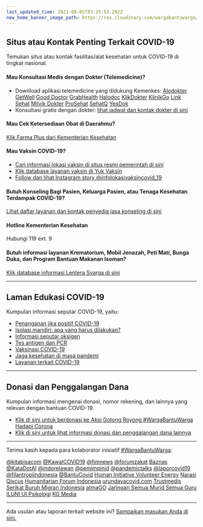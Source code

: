 ```yaml
---
last_updated_time: 2021-08-05T03:25:53.292Z
new_home_banner_image_path: https://res.cloudinary.com/wargabantuwarga/image/upload/c_scale,w_120/c_scale,q_auto:eco,w_640/v1627049958/hero_banner_desktop_zat71c.png
---
```

## Situs atau Kontak Penting Terkait COVID-19

Temukan situs atau kontak fasilitas/alat kesehatan untuk COVID-19 di tingkat nasional.

#### Mau Konsultasi Medis dengan Dokter (Telemedicine)?

* Download aplikasi telemedicine yang didukung Kemenkes: [Alodokter](https://bit.ly/alodokter-isoman) [GetWell](https://play.google.com/store/apps/details?id=id.paquesid.getwell) [Good Doctor](https://gooddoctor.onelink.me/Cmiw/efeba7ae) [GrabHealth](https://grab.onelink.me/2695613898/fe73b8c5) [Halodoc](https://bit.ly/isoman_halodoc) [KlikDokter](https://bit.ly/kd-kemenkes-isoman) [KlinikGo](https://klinikgo.com/isoman) [Link Sehat](https://link.linksehat.com/mRMf) [Milvik Dokter](https://milvik.id/about-us/) [ProSehat](https://prosehat.com/wa) [SehatQ](https://sehatqapp.onelink.me/bgzy?pid=kemenkes&c=sqkemenkes&deep_link_value=https%3A%2F%2Fwww.sehatq.com%2Ftelemed&af_web_dp=https%3A%2F%2Fwww.sehatq.com%2Ftelemed&af_dp=https%3A%2F%2Fwww.sehatq.com%2Ftelemed) [YesDok](https://bit.ly/ISOMAN-YesDok)
* Konsultasi gratis dengan dokter: [lihat jadwal dan kontak dokter di sini](https://docs.google.com/spreadsheets/d/1gGnIiXmCcGpMkB_h98FiHW99uVdwcdTBq_GhIEl_4eM/edit?usp=sharing)

#### Mau Cek Ketersediaan Obat di Daerahmu?

[Klik Farma Plus dari Kementerian Kesehatan](https://farmaplus.kemkes.go.id)

#### Mau Vaksin COVID-19?

* [Cari informasi lokasi vaksin di situs resmi pemerintah di sini](https://covid19.go.id/faskesvaksin)
* [Klik database layanan vaksin di Yuk Vaksin](https://vaksincovid.carrd.co)
* [Follow dan lihat Instagram story @infolokasivaksincovid_19](https://www.instagram.com/infovaksincovid_19/)

#### Butuh Konseling Bagi Pasien, Keluarga Pasien, atau Tenaga Kesehatan Terdampak COVID-19?

[Lihat daftar layanan dan kontak penyedia jasa konseling di sini](https://docs.google.com/spreadsheets/d/1JRlBNwmqoVimwR70dwIVJ1QAnBbC0Mqp0DmomeO0cWU/edit?usp=sharing)

#### Hotline Kementerian Kesehatan

Hubungi 119 ext. 9

#### Butuh informasi layanan Krematorium, Mobil Jenazah, Peti Mati, Bunga Duka, dan Program Bantuan Makanan Isoman?

[Klik database informasi Lentera Svarga di sini](https://lenterasvarga.carrd.co)

- - -

## Laman Edukasi COVID-19

Kumpulan informasi seputar COVID-19, yaitu:

* [Penanganan jika positif COVID-19](https://docs.google.com/spreadsheets/d/e/2PACX-1vSBCnCsD6yaTN45t7iu--2MB2jqu9l-Ux5yrB9qUBF556mBmGScpBtHxSC_ZFT6tp2MCTtHC7tVhyuE/pubhtml?gid=1244922827&single=true)
* [Isolasi mandiri: apa yang harus dilakukan?](https://docs.google.com/spreadsheets/d/e/2PACX-1vSBCnCsD6yaTN45t7iu--2MB2jqu9l-Ux5yrB9qUBF556mBmGScpBtHxSC_ZFT6tp2MCTtHC7tVhyuE/pubhtml?gid=236754766&single=true)
* [Informasi seputar oksigen](https://docs.google.com/spreadsheets/d/e/2PACX-1vSBCnCsD6yaTN45t7iu--2MB2jqu9l-Ux5yrB9qUBF556mBmGScpBtHxSC_ZFT6tp2MCTtHC7tVhyuE/pubhtml?gid=2032388593&single=true)
* [Tes antigen dan PCR](https://docs.google.com/spreadsheets/d/e/2PACX-1vSBCnCsD6yaTN45t7iu--2MB2jqu9l-Ux5yrB9qUBF556mBmGScpBtHxSC_ZFT6tp2MCTtHC7tVhyuE/pubhtml?gid=598872232&single=true)
* [Vaksinasi COVID-19](https://docs.google.com/spreadsheets/d/e/2PACX-1vSBCnCsD6yaTN45t7iu--2MB2jqu9l-Ux5yrB9qUBF556mBmGScpBtHxSC_ZFT6tp2MCTtHC7tVhyuE/pubhtml?gid=1584366622&single=true)
* [Jaga kesehatan di masa pandemi](https://docs.google.com/spreadsheets/d/e/2PACX-1vSBCnCsD6yaTN45t7iu--2MB2jqu9l-Ux5yrB9qUBF556mBmGScpBtHxSC_ZFT6tp2MCTtHC7tVhyuE/pubhtml?gid=1917836112&single=true)
* [Layanan terkait COVID-19](https://docs.google.com/spreadsheets/d/e/2PACX-1vSBCnCsD6yaTN45t7iu--2MB2jqu9l-Ux5yrB9qUBF556mBmGScpBtHxSC_ZFT6tp2MCTtHC7tVhyuE/pubhtml?gid=372824836&single=true)

- - -

## Donasi dan Penggalangan Dana

Kumpulan informasi mengenai donasi, nomor rekening, dan lainnya yang relevan dengan bantuan COVID-19.[](https://kitabisa.com/campaign/wargabantuwarga)

* [Klik di sini untuk berdonasi ke Aksi Gotong Royong #WargaBantuWarga Hadapi Corona](https://kitabisa.com/campaign/wargabantuwarga)
* [Klik di sini untuk lihat informasi donasi dan penggalangan dana lainnya](https://docs.google.com/spreadsheets/d/1u7N4rdfJ20yg7lrL7h0KnwbtZSjFXxkZqDZkcdib9fs/edit?usp=sharing)

- - -

Terima kasih kepada para kolaborator inisiatif [\#WargaBantuWarga](https://twitter.com/hashtag/WargaBantuWarga):

[@kitabisacom](https://twitter.com/kitabisacom) [@KawalCOVID19](https://twitter.com/KawalCOVID19) [@fimnews](https://www.instagram.com/fimnews/) [@forumzakat](https://twitter.com/forumzakat) [Baznas](https://baznas.go.id/) [@KataDotAI](https://twitter.com/KataDotAI) [@indorelawan](https://twitter.com/indorelawan) [@pemimpinid](https://twitter.com/pemimpinid_) [@pandemictalks](https://www.instagram.com/pandemictalks/) [@laporcovid19](https://www.instagram.com/laporcovid19/) [@filantropiindonesia](https://www.instagram.com/filantropiindonesia/) [@BantuCovid](https://twitter.com/BantuCovid) [Human Initiative Volunteer Energy](https://hive.human-initiative.org/) [Narasi](https://www.instagram.com/narasi.tv/) [Qiscus](https://qiscus.io/) [Humanitarian Forum Indonesia](https://www.instagram.com/humanitarianforumindonesia/?hl=en) [urundayacovid.com](https://urundayacovid.com/) [Trustmedis](https://trustmedis.com/) [Serikat Buruh Migran Indonesia](https://sbmi.or.id/) [atmaGO](https://covid19.atmago.com/id) [Jaringan Semua Murid Semua Guru](https://semuamuridsemuaguru.id/) [ILUNI UI Psikologi](https://instagram.com/iluniuipsi?utm_medium=copy_link) [KG Media](https://www.kgmedia.id/)

- - -

Ada usulan atau laporan terkait website ini? [Sampaikan masukan Anda di sini.](https://kcov.id/wbw-discuss)